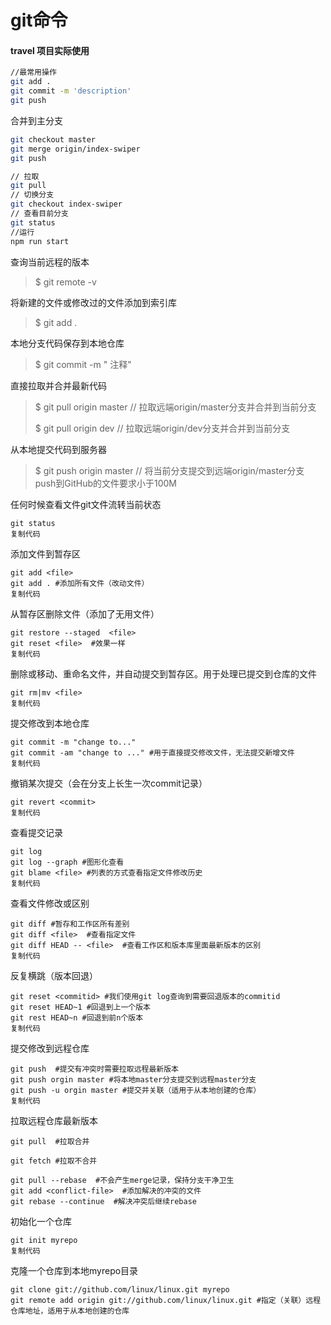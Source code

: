 # git命令



#### travel 项目实际使用

```bash
//最常用操作
git add .
git commit -m 'description'
git push
```

合并到主分支

```bash
git checkout master
git merge origin/index-swiper
git push
```

```bash
// 拉取
git pull
// 切换分支
git checkout index-swiper
// 查看目前分支
git status
//运行
npm run start

```







查询当前远程的版本

> $ git remote -v

将新建的文件或修改过的文件添加到索引库

> $ git add .

本地分支代码保存到本地仓库

> $ git commit -m " 注释"

直接拉取并合并最新代码

> $ git pull origin master  // 拉取远端origin/master分支并合并到当前分支
>
> $ git pull origin dev // 拉取远端origin/dev分支并合并到当前分支

从本地提交代码到服务器

> $ git push origin master  // 将当前分支提交到远端origin/master分支 push到GitHub的文件要求小于100M





任何时候查看文件git文件流转当前状态

```shell
git status
复制代码
```

添加文件到暂存区

```shell
git add <file>
git add . #添加所有文件（改动文件）
复制代码
```

从暂存区删除文件（添加了无用文件）

```shell
git restore --staged  <file>
git reset <file>  #效果一样
复制代码
```

删除或移动、重命名文件，并自动提交到暂存区。用于处理已提交到仓库的文件

```shell
git rm|mv <file>
复制代码
```

提交修改到本地仓库

```shell
git commit -m "change to..."
git commit -am "change to ..." #用于直接提交修改文件，无法提交新增文件
复制代码
```

撤销某次提交（会在分支上长生一次commit记录）

```shell
git revert <commit>
复制代码
```

查看提交记录

```shell
git log
git log --graph #图形化查看
git blame <file> #列表的方式查看指定文件修改历史
复制代码
```

查看文件修改或区别

```shell
git diff #暂存和工作区所有差别  
git diff <file>  #查看指定文件
git diff HEAD -- <file>  #查看工作区和版本库里面最新版本的区别
复制代码
```

反复横跳（版本回退）

```shell
git reset <commitid> #我们使用git log查询到需要回退版本的commitid
git reset HEAD~1 #回退到上一个版本
git rest HEAD~n #回退到前n个版本
复制代码
```

提交修改到远程仓库

```shell
git push  #提交有冲突时需要拉取远程最新版本
git push orgin master #将本地master分支提交到远程master分支
git push -u orgin master #提交并关联（适用于从本地创建的仓库）
复制代码
```

拉取远程仓库最新版本

```shell
git pull  #拉取合并

git fetch #拉取不合并

git pull --rebase  #不会产生merge记录，保持分支干净卫生
git add <conflict-file>  #添加解决的冲突的文件
git rebase --continue  #解决冲突后继续rebase
```





初始化一个仓库

```shell
git init myrepo
复制代码
```

克隆一个仓库到本地myrepo目录

```shell
git clone git://github.com/linux/linux.git myrepo
git remote add origin git://github.com/linux/linux.git #指定（关联）远程仓库地址，适用于从本地创建的仓库
```



